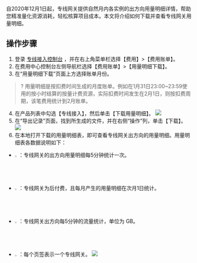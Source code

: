 自2020年12月1日起，专线网关提供自然月内各实例的出方向用量明细详情，帮助您精准量化资源消耗，轻松核算项目成本。本文将介绍如何下载并查看专线网关用量明细。

## 操作步骤
1. 登录 [专线接入控制台](https://console.cloud.tencent.com/dc/dc) ，并在右上角菜单栏选择【费用】>【费用账单】。
2. 在费用中心控制台左侧导航栏选择【费用账单】>【用量明细下载】。
3. 在“用量明细下载”页面上方选择账单月份。
>? 用量明细是按扣费时间生成的月度账单。例如在1月31日23:00~23:59使用的按小时结算的按量计费资源，实际扣费时间发生在2月1日，则按扣费周期，该笔费用统计到2月账单。
>
4. 在产品列表中勾选【专线接入】，然后单击【下载用量明细】。
![](https://main.qcloudimg.com/raw/0347d72549ee23ee7a24df9cb3ef74c9.png)
5. 在“导出记录”页面，找到所生成的文件，并在右侧“操作”列，单击【下载】。
![](https://main.qcloudimg.com/raw/a0f748a013b46cad702d83a839efbda8.png)
6. 在本地打开下载的用量明细表，即可查看专线网关出方向的用量明细。用量明细表各数据说明如下：
 - <img src="https://main.qcloudimg.com/raw/4701489f2bc9418144293df4a62c020e.png" width="2%">：专线网关的出方向用量明细每5分钟统计一次。
 - <img src="https://main.qcloudimg.com/raw/a45f3c11fbb957fd2a5b656442cd3652.png" width="2%">：专线网关为后付费，且每月产生的用量明细在次月1日统计。
 - <img src="https://main.qcloudimg.com/raw/37845b477446d77bbc943cd5afb3390b.png" width="2%">：专线网关出方向每5分钟的流量统计，单位为 GB。
 - <img src="https://main.qcloudimg.com/raw/24c49b08be3a98330aa42da6e5c70896.png" width="2%">：每个页签表示一个专线网关。
![](https://main.qcloudimg.com/raw/cae95efd17481fefa237b87f76956060.png)


